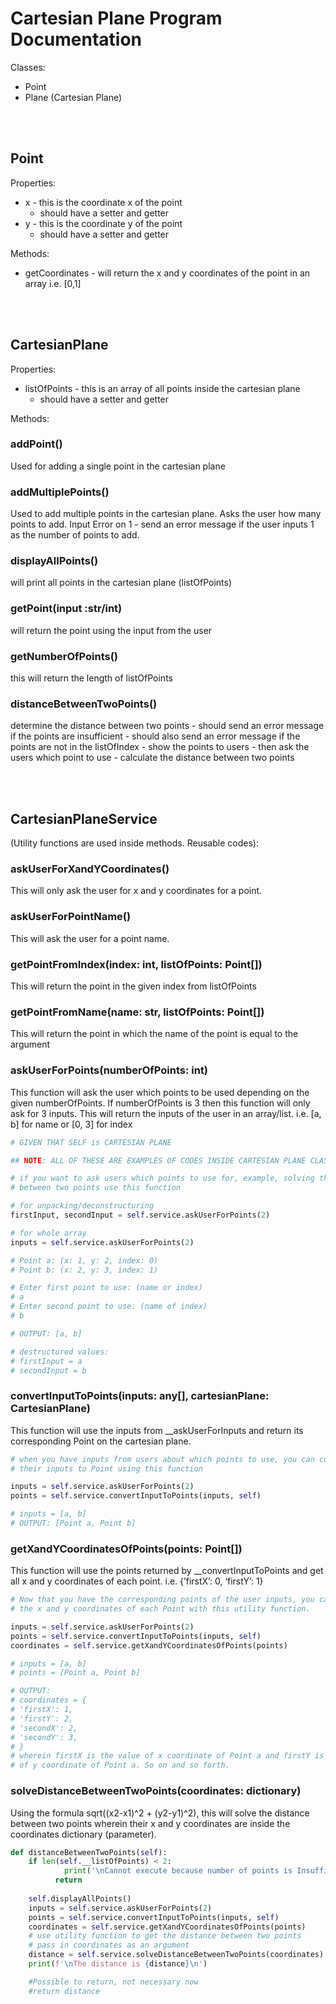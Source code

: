 # Cartesian Plane Program Documentation

Classes:

- Point
- Plane (Cartesian Plane)

<br>
<br>

## Point

Properties:

- x - this is the coordinate x of the point
    - should have a setter and getter
- y - this is the coordinate y of the point
    - should have a setter and getter

Methods: 

- getCoordinates - will return the x and y coordinates of the point in an array i.e. [0,1]

<br>
<br>

## **CartesianPlane**

Properties:

- listOfPoints - this is an array of all points inside the cartesian plane
    - should have a setter and getter

Methods: 

### addPoint()
Used for adding a single point in the cartesian plane

### addMultiplePoints()
Used to add multiple points in the cartesian plane. Asks the user how many points to add. Input Error on 1 - send an error message if the user inputs 1 as the number of points to add.

### displayAllPoints()
will print all points in the cartesian plane (listOfPoints)

### getPoint(input :str/int)
will return the point using the input from the user

### getNumberOfPoints()
this will return the length of listOfPoints

### distanceBetweenTwoPoints()
determine the distance between two points
    - should send an error message if the points are insufficient
    - should also send an error message if the points are not in the listOfIndex
    - show the points to users
    - then ask the users which point to use
    - calculate the distance between two points
    
<br>
<br>

## CartesianPlaneService
(Utility functions are used inside methods. Reusable codes): 

### askUserForXandYCoordinates()
This will only ask the user for x and y coordinates for a point.

### askUserForPointName()
This will ask the user for a point name.


### getPointFromIndex(index: int, listOfPoints: Point[])
This will return the point in the given index from listOfPoints


### getPointFromName(name: str, listOfPoints: Point[])
This will return the point in which the name of the point is equal to the argument

### askUserForPoints(numberOfPoints: int)
This function will ask the user which points to be used depending on the given numberOfPoints. If numberOfPoints is 3 then this function will only ask for 3 inputs. This will return the inputs of the user in an array/list. i.e. [a, b] for name or [0, 3] for index

```python
# GIVEN THAT SELF is CARTESIAN PLANE

## NOTE: ALL OF THESE ARE EXAMPLES OF CODES INSIDE CARTESIAN PLANE CLASS METHODS ##

# if you want to ask users which points to use for, example, solving the distance
# between two points use this function

# for unpacking/deconstructuring
firstInput, secondInput = self.service.askUserForPoints(2)

# for whole array
inputs = self.service.askUserForPoints(2)

# Point a: (x: 1, y: 2, index: 0)
# Point b: (x: 2, y: 3, index: 1)

# Enter first point to use: (name or index)
# a
# Enter second point to use: (name of index)
# b

# OUTPUT: [a, b]

# destructured values:
# firstInput = a
# secondInput = b
```

### convertInputToPoints(inputs: any[], cartesianPlane: CartesianPlane)
This function will use the inputs from __askUserForInputs and return its corresponding Point on the cartesian plane.

```python
# when you have inputs from users about which points to use, you can convert
# their inputs to Point using this function

inputs = self.service.askUserForPoints(2)
points = self.service.convertInputToPoints(inputs, self)

# inputs = [a, b]
# OUTPUT: [Point a, Point b]
```

### getXandYCoordinatesOfPoints(points: Point[])
This function will use the points returned by __convertInputToPoints and get all x and y coordinates of each point. i.e. {’firstX’: 0, ‘firstY’: 1}

```python
# Now that you have the corresponding points of the user inputs, you can get 
# the x and y coordinates of each Point with this utility function.

inputs = self.service.askUserForPoints(2)
points = self.service.convertInputToPoints(inputs, self)
coordinates = self.service.getXandYCoordinatesOfPoints(points)

# inputs = [a, b]
# points = [Point a, Point b]

# OUTPUT:
# coordinates = {
# 'firstX': 1,
# 'firstY': 2,
# 'secondX': 2,
# 'secondY': 3,
# }
# wherein firstX is the value of x coordinate of Point a and firstY is the value
# of y coordinate of Point a. So on and so forth.
```

### solveDistanceBetweenTwoPoints(coordinates: dictionary)
Using the formula sqrt((x2-x1)^2 + (y2-y1)^2), this will solve the distance between two points wherein their x and y coordinates are inside the coordinates dictionary (parameter).

```python
def distanceBetweenTwoPoints(self):
	if len(self.__listOfPoints) < 2:
			print('\nCannot execute because number of points is Insufficient\n')
		  return
	
	self.displayAllPoints()
	inputs = self.service.askUserForPoints(2)
	points = self.service.convertInputToPoints(inputs, self)
	coordinates = self.service.getXandYCoordinatesOfPoints(points)
	# use utility function to get the distance between two points 
	# pass in coordinates as an argument
	distance = self.service.solveDistanceBetweenTwoPoints(coordinates)
	print(f'\nThe distance is {distance}\n')

	#Possible to return, not necessary now
	#return distance
```
